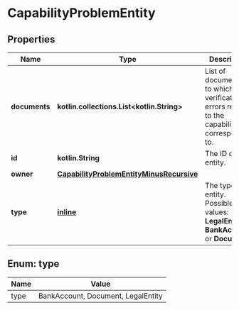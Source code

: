
# CapabilityProblemEntity

## Properties
Name | Type | Description | Notes
------------ | ------------- | ------------- | -------------
**documents** | **kotlin.collections.List&lt;kotlin.String&gt;** | List of document IDs to which the verification errors related to the capabilities correspond to. |  [optional]
**id** | **kotlin.String** | The ID of the entity. |  [optional]
**owner** | [**CapabilityProblemEntityMinusRecursive**](CapabilityProblemEntityMinusRecursive.md) |  |  [optional]
**type** | [**inline**](#Type) | The type of entity.  Possible values: **LegalEntity**, **BankAccount**, or **Document**. |  [optional]


<a name="Type"></a>
## Enum: type
Name | Value
---- | -----
type | BankAccount, Document, LegalEntity



